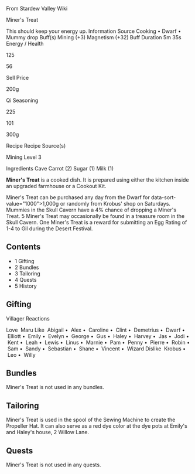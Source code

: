 From Stardew Valley Wiki

Miner's Treat

This should keep your energy up. Information Source Cooking • Dwarf • Mummy drop Buff(s) Mining (+3) Magnetism (+32) Buff Duration 5m 35s Energy / Health

125

56

Sell Price

200g

Qi Seasoning

225

101

300g

Recipe Recipe Source(s)

Mining Level 3

Ingredients Cave Carrot (2) Sugar (1) Milk (1)

**Miner's Treat** is a cooked dish. It is prepared using either the kitchen inside an upgraded farmhouse or a Cookout Kit.

Miner's Treat can be purchased any day from the Dwarf for data-sort-value="1000"&gt;1,000g or randomly from Krobus' shop on Saturdays. Mummies in the Skull Cavern have a 4% chance of dropping a Miner's Treat. 5 Miner's Treat may occasionally be found in a treasure room in the Skull Cavern. One Miner's Treat is a reward for submitting an Egg Rating of 1-4 to Gil during the Desert Festival.

## Contents

- 1 Gifting
- 2 Bundles
- 3 Tailoring
- 4 Quests
- 5 History

## Gifting

Villager Reactions

Love  Maru Like  Abigail •  Alex •  Caroline •  Clint •  Demetrius •  Dwarf •  Elliott •  Emily •  Evelyn •  George •  Gus •  Haley •  Harvey •  Jas •  Jodi •  Kent •  Leah •  Lewis •  Linus •  Marnie •  Pam •  Penny •  Pierre •  Robin •  Sam •  Sandy •  Sebastian •  Shane •  Vincent •  Wizard Dislike  Krobus •  Leo •  Willy

## Bundles

Miner's Treat is not used in any bundles.

## Tailoring

Miner's Treat is used in the spool of the Sewing Machine to create the Propeller Hat. It can also serve as a red dye color at the dye pots at Emily's and Haley's house, 2 Willow Lane.

## Quests

Miner's Treat is not used in any quests.